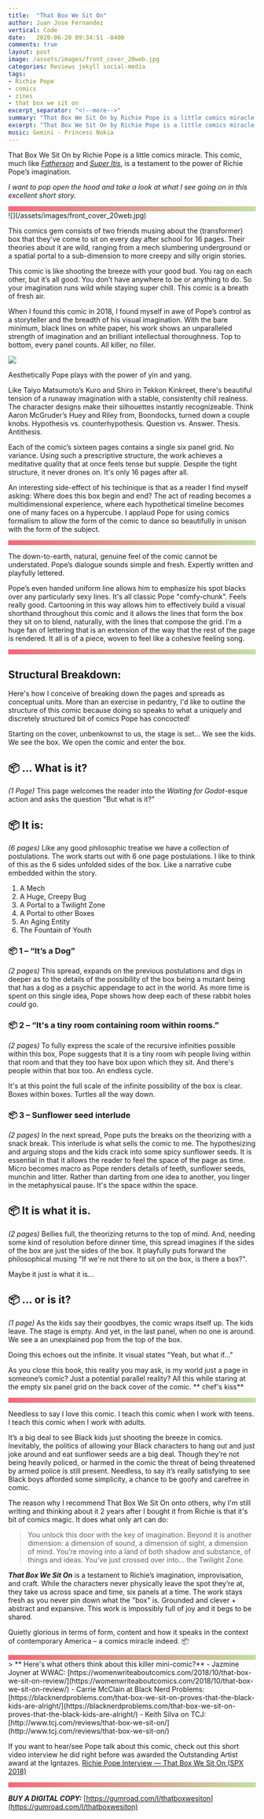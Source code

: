 ```yaml
---
title:  "That Box We Sit On"
author: Juan Jose Fernandez
vertical: Code
date:   2020-06-20 09:34:51 -0400
comments: true
layout: post
image: /assets/images/front_cover_20web.jpg
categories: Reviews jekyll social-media
tags:
- Richie Pope
- comics
- zines
- that box we sit on
excerpt_separator: "<!--more-->"
summary: "That Box We Sit On by Richie Pope is a little comics miracle. This comic, much like Super Itis and Fatherson, is a testament to the power of Richie Pope’s imagination. I want to pop open the hood and take a look at what I see going on in this excellent short story."
excerpt: "That Box We Sit On by Richie Pope is a little comics miracle. This comic, much like Super Itis and Fatherson, is a testament to the power of Richie Pope’s imagination. I want to pop open the hood and take a look at what I see going on in this excellent short story."
music: Gemini - Princess Nokia
---
```

<style>
.box{
    height: 10px;
    background: #C5DDA5;  /* fallback for old browsers */
    background: -webkit-linear-gradient(to right, #F6677A, #C5DDA5);  /* Chrome 10-25, Safari 5.1-6 */
    background: linear-gradient(to right, #F6677A, #C5DDA5); /* W3C, IE 10+/ Edge, Firefox 16+, Chrome 26+, Opera 12+, Safari 7+ */
    }
</style>
That Box We Sit On by Richie Pope is a little comics miracle. This comic, much like *[Fatherson](http://www.youthindecline.com/product/frontier-13-richie-pope)* and *[Super Itis](https://gumroad.com/richiepope#ykVR)*, is a testament to the power of Richie Pope’s imagination. 

*I want to pop open the hood and take a look at what I see going on in this excellent short story.*
<!--more-->
<div class="box"></div>
![](/assets/images/front_cover_20web.jpg)

This comics gem consists of two friends musing about the (transformer) box that they’ve come to sit on every day after school for 16 pages. Their theories about it are wild, ranging from a mech slumbering underground or a spatial portal to a sub-dimension to more creepy and silly origin stories. 

This comic is like shooting the breeze with your good bud. You rag on each other, but it’s all good. You don’t have anywhere to be or anything to do. So your imagination runs wild while staying super chill. 
This comic is a breath of fresh air.

When I found this comic in 2018, I found myself in awe of Pope’s control as a storyteller and the breadth of his visual imagination.  With the bare minimum, black lines on white paper, his work shows an unparalleled strength of imagination and an brilliant intellectual thoroughness. Top to bottom, every panel counts. All killer, no filler.

![](/assets/images/tumblr_inline_pe4wrukFs71r1txv6_1280.jpg)

Aesthetically Pope plays with the power of yin and yang. 

Like Taiyo Matsumoto’s Kuro and Shiro in Tekkon Kinkreet, there's beautiful tension of a runaway imagination with a stable, consistenlty chill realness. The character designs make their silhouettes instantly recognizeable. Think Aaron McGruder’s Huey and Riley from, Boondocks, turned down a couple knobs. Hypothesis vs. counterhypothesis. Question vs. Answer. Thesis. Antithesis.

Each of the comic’s sixteen pages contains a single six panel grid. No variance. Using such a prescriptive structure, the work achieves a meditative quality that at once feels tense but supple. Despite the tight structure, it never drones on. It's only 16 pages after all.

An interesting side-effect of his techinique is that as a reader I find myself asking: Where does this box begin and end? The act of reading becomes a multidimensional experience, where each hypothetical timeline becomes one of many faces on a hypercube. I applaud Pope for using comics formalism to allow the form of the comic to dance so beautifully in unison with the form of the subject.

<div class="box"></div>

The down-to-earth, natural, genuine feel of the comic cannot be understated. Pope’s dialogue sounds simple and fresh. Expertly written and playfully lettered.

Pope’s even handed uniform line allows him to emphasize his spot blacks over any particularly sexy lines. It's all classic Pope "comfy-chunk". Feels really good. Cartooning in this way allows him to effectively build a visual shorthand throughout this comic and it allows the lines that form the box they sit on to blend, naturally, with the lines that compose the grid. I'm a huge fan of lettering that is an extension of the way that the rest of the page is rendered. It all is of a piece, woven to feel like a cohesive feeling song.

<div class="box"></div>

## Structural Breakdown: ##
Here's how I conceive of breaking down the pages and spreads as conceptual units. More than an exercise in pedantry, I'd like to outline the structure of this comic because doing so speaks to what a uniquely and discretely structured bit of comics Pope has concocted!

Starting on the cover, unbenkownst to us, the stage is set... We see the kids. We see the box.  We open the comic and enter the box.

## 📦 ... What is it? ##
*(1 Page)* This page welcomes the reader into the *Waiting for Godot*-esque action and asks the question "But what is it?"
## 📦 It is: ##
*(6 pages)*
Like any good philosophic treatise we have a collection of postulations. The work starts out with 6 one page postulations. I like to think of this as the 6 sides unfolded sides of the box. Like a narrative cube embedded within the story. 
1. A Mech 
2. A Huge, Creepy Bug
3. A Portal to a Twilight Zone
4. A Portal to other Boxes
5. An Aging Entity 
6. The Fountain of Youth

### 📦 1 – “It’s a Dog”  ###
*(2 pages)* This spread, expands on the previous postulations and digs in deeper as to the details of the possibility of the box being a mutant being that has a dog as a psychic appendage to act in the world. As more time is spent on this single idea, Pope shows how deep each of these rabbit holes *could* go.
### 📦 2 – “It's a tiny room containing room within rooms.”  ###
*(2 pages)* To fully express the scale of the recursive infinities possible within this box, Pope suggests that it is a tiny room wih people living within that room and that they too have box upon which they sit. And there's people within that box too. An endless cycle.

It's at this point the full scale of the infinite possibility of the box is clear. Boxes within boxes. Turtles all the way down. 
### 📦 3 – Sunflower seed interlude  ### 
*(2 pages)* In the next spread, Pope puts the breaks on the theorizing with a snack break. This interlude is what sells the comic to me. The hypothesizing and arguing stops and the kids crack into some spicy sunflower seeds. It is essential in that it allows the reader to feel the space of the page as time. Micro becomes macro as Pope renders details of teeth, sunflower seeds, munchin and litter. Rather than darting from one idea to another, you linger in the metaphysical pause. It's the space within the space.

## 📦 It is what it is. ##
*(2 pages)* Bellies full, the theorizing returns to the top of mind. And, needing some kind of resolution before dinner time, this spread imagines if the sides of the box are just the sides of the box. It playfully puts forward the philosophical musing "If we're not there to sit on the box, is there a box?". 

Maybe it just is what it is...

## 📦 ... or is it?  ##
*(1 page)* As the kids say their goodbyes, the comic wraps itself up. The kids leave. The stage is empty.
And yet, in the last panel, when no one is around. We see a an unexplained pop from the top of the box.

Doing this echoes out the infinite. It visual states "Yeah, but what if..." 

As you close this book, this reality you may ask, is my world just a page in someone’s comic? Just a potential parallel reality? All this while staring at the empty six panel grid on the back cover of the comic. **  chef's kiss**

<div class="box"></div>

Needless to say I love this comic. I teach this comic when I work with teens. I teach this comic when I work with adults. 

It’s a big deal to see Black kids just shooting the breeze in comics. Inevitably, the politics of allowing your Black characters to hang out and just joke around and eat sunflower seeds are a big deal. Though they’re not being heavily policed, or harmed in the comic the threat of being threatened by armed police is still present. Needless, to say it’s really satisfying to see Black boys afforded some simplicity, a chance to be goofy and carefree in comic.

The reason why I recommend That Box We Sit On onto others, why I'm still writing and thinking about it 2 years after I bought it from Richie is that it's bit of comics magic.  It does what only art can do:

> You unlock this door with the key of imagination. Beyond it is another dimension: a dimension of sound, a dimension of sight, a dimension of mind. You’re moving into a land of both shadow and substance, of things and ideas. You’ve just crossed over into… the Twilight Zone.

***That Box We Sit On*** is a testament to Richie’s imagination, improvisation, and craft. While the characters never physically leave the spot they’re at, they take us across space and time, six panels at a time. The work stays fresh as you never pin down what the "box" is. Grounded and clever + abstract and expansive. This work is impossibly full of joy and it begs to be shared. 

Quietly glorious in terms of form, content and how it speaks in the context of contemporary America – a comics miracle indeed. 📦

<div class="box"></div>
> ** Here's what others think about this killer mini-comic?**
- Jazmine Joyner at WWAC: [https://womenwriteaboutcomics.com/2018/10/that-box-we-sit-on-review/](https://womenwriteaboutcomics.com/2018/10/that-box-we-sit-on-review/)
- Carrie McClain at Black Nerd Problems: [https://blacknerdproblems.com/that-box-we-sit-on-proves-that-the-black-kids-are-alright/](https://blacknerdproblems.com/that-box-we-sit-on-proves-that-the-black-kids-are-alright/)
- Keith Silva on TCJ: [http://www.tcj.com/reviews/that-box-we-sit-on/](http://www.tcj.com/reviews/that-box-we-sit-on/)

If you want to hear/see Pope talk about this comic, check out this short video interview he did right before was awarded the Outstanding Artist award at the Igntazes. [Richie Pope Interview — That Box We Sit On (SPX 2018)](https://www.youtube.com/watch?v=28GlRzdmcOw)
<div class="box"></div>



***BUY A DIGITAL COPY:*** [https://gumroad.com/l/thatboxwesiton](https://gumroad.com/l/thatboxwesiton)

